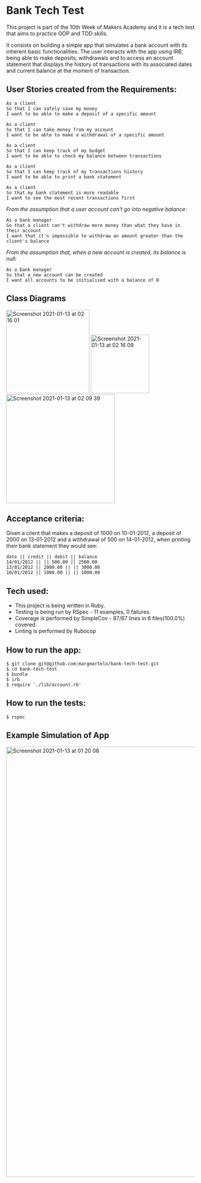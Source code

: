 # **Bank Tech Test**

This project is part of the 10th Week of Makers Academy and it is a tech test that aims to practice OOP and TDD skills.

It consists on building a simple app that simulates a bank account with its inherent basic functionalities. The user interacts with the app using IRB, being able to make deposits, withdrawals and to access an account statement that displays the history of transactions with its associated dates and current balance at the moment of transaction.


## User Stories created from the Requirements:
```
As a client
So that I can safely save my money
I want to be able to make a deposit of a specific amount
```
```
As a client
So that I can take money from my account
I want to be able to make a withdrawal of a specific amount
```
```
As a client
So that I can keep track of my budget
I want to be able to check my balance between transactions
```
```
As a client
So that I can keep track of my transactions history
I want to be able to print a bank statement
```
```
As a client
So that my bank statement is more readable
I want to see the most recent transactions first
```
*From the assumption that a user account can't go into negative balance:*
```
As a bank manager
So that a client can't withdraw more money than what they have in their account
I want that it's impossible to withdraw an amount greater than the client's balance
```
*From the assumption that, when a new account is created, its balance is null:*
```
As a bank manager
So that a new account can be created
I want all accounts to be initialised with a balance of 0  
```


## Class Diagrams

<img width="222" alt="Screenshot 2021-01-13 at 02 16 01" src="https://user-images.githubusercontent.com/65411964/104397883-9375b000-5545-11eb-92b3-7c06e90bab23.png">

<img width="156" alt="Screenshot 2021-01-13 at 02 16 09" src="https://user-images.githubusercontent.com/65411964/104397910-a0929f00-5545-11eb-8fa3-07b55474be74.png">

<img width="290" alt="Screenshot 2021-01-13 at 02 09 39" src="https://user-images.githubusercontent.com/65411964/104400670-b9518380-554a-11eb-875b-3dfc1619b3cb.png">


## Acceptance criteria:

Given a client that makes a deposit of 1000 on 10-01-2012, a deposit of 2000 on 13-01-2012 and a withdrawal of 500 on 14-01-2012, when printing their bank statement they would see:

```
date || credit || debit || balance
14/01/2012 || || 500.00 || 2500.00
13/01/2012 || 2000.00 || || 3000.00
10/01/2012 || 1000.00 || || 1000.00
```

## Tech used:

* This project is being written in Ruby.
* Testing is being run by RSpec - 11 examples, 0 failures.
* Coverage is performed by SimpleCov - 87/87 lines in 6 files(100.0%) covered.
* Linting is performed by Rubocop


## How to run the app:

```
$ git clone git@github.com:margmartelo/bank-tech-test.git
$ cd bank-tech-test
$ bundle
$ irb
$ require './lib/account.rb'
```

## How to run the tests:
```
$ rspec
```

## Example Simulation of App


<img width="1146" alt="Screenshot 2021-01-13 at 01 20 08" src="https://user-images.githubusercontent.com/65411964/104394528-b6e92c80-553e-11eb-9ec4-c5daf302c4d4.png">
 
